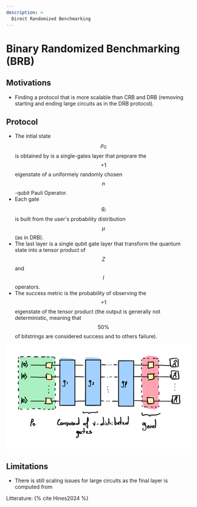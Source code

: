 ```yaml
---
description: >
  Direct Randomized Benchmarking
---
```


#  Binary Randomized Benchmarking (BRB)

## Motivations
- Finding a protocol that is more scalable than CRB and DRB (removing starting and ending large circuits as in the DRB protocol).

## Protocol
- The intial state $$\rho_0$$ is obtained by is a single-gates layer that preprare the $$+1$$ eigenstate of a uniformely randomly chosen $$n$$-qubit Pauli Operator.
- Each gate $$g_i$$ is built from the user's probability distribution $$\mu$$ (as in DRB).
- The last layer is a single qubit gate layer that transform the quantum state into a tensor product of $$Z$$ and $$I$$ operators.
- The success metric is the probability of observing the $$+1$$ eigenstate of the tensor product (the output is generally not deterministic, meaning that $$50\%$$ of bitstrings are considered success and to others failure).


<div class="center">
  <img src="/img/system-level-benchmark/randomized/RB-BiRB.png" class="img-medium" alt="Quantum circuit associated to the Binary randomized benchmarking protocol"/>
</div>

## Limitations 
- There is still scaling issues for large circuits as the final layer is computed from 
<!-- Voir si possibilité d'extraire les limites, est-ce que ça scale ? -->

Litterature: {% cite Hines2024 %}